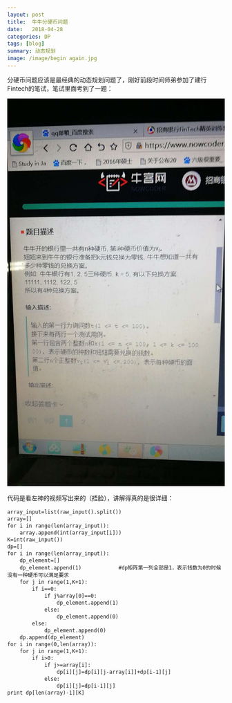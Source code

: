 ```yaml
---
layout: post
title:  牛牛分硬币问题
date:   2018-04-28 
categories: DP
tags: [blog]  
summary: 动态规划
image: /image/begin again.jpg
---
```

分硬币问题应该是最经典的动态规划问题了，刚好前段时间师弟参加了建行Fintech的笔试，笔试里面考到了一题：

![coin.jpg](/image/coin.jpg)

代码是看左神的视频写出来的（捂脸），讲解得真的是很详细：

    array_input=list(raw_input().split())
    array=[]
    for i in range(len(array_input)):
        array.append(int(array_input[i]))
    K=int(raw_input())
    dp=[]
    for i in range(len(array_input)):
        dp_element=[]
        dp_element.append(1)            #dp矩阵第一列全部是1，表示钱数为0的时候没有一种硬币可以满足要求
        for j in range(1,K+1):
            if i==0:
                if j%array[0]==0:
                    dp_element.append(1)
                else:
                    dp_element.append(0)
            else:
                dp_element.append(0)
        dp.append(dp_element)
    for i in range(0,len(array)):
        for j in range(1,K+1):
            if i>0:
                if j>=array[i]:
                    dp[i][j]=dp[i][j-array[i]]+dp[i-1][j]
                else:
                    dp[i][j]=dp[i-1][j]
    print dp[len(array)-1][K]
